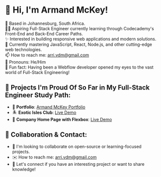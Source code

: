 # 👋 Hi, I'm Armand McKey!

📍 Based in Johannesburg, South Africa.  
👨‍💻 Aspiring Full-Stack Engineer currently learning through Codecademy's Front-End and Back-End Career Paths.  
✨ Interested in building responsive web applications and modern solutions.  
🔧 Currently mastering JavaScript, React, Node.js, and other cutting-edge web technologies.  
📫 How to reach me: [arri.vdm@gmail.com](mailto:arri.vdm@gmail.com)  
🔷 Pronouns: He/Him  
🎉 Fun fact: Having been a Webflow developer opened my eyes to the vast world of Full-Stack Engineering!

## 🌟 Projects I'm Proud Of So Far in My Full-Stack Engineer Study Path:
- 🚀 **Portfolio**: [Armand McKey Portfolio](https://github.com/armand-sa/portfolio-armand-mckey)  
- 🏝️ **Exotic Isles Club**: [Live Demo](https://armand-sa.github.io/Exotic-Isles-Club/)  
- 🏢 **Company Home Page with Flexbox**: [Live Demo](https://armand-sa.github.io/Company-Home-Page-with-Flexbox/)

## 🤝 Collaboration & Contact:
- 🤝 I'm looking to collaborate on open-source or learning-focused projects.  
- ✉️ How to reach me: [arri.vdm@gmail.com](mailto:arri.vdm@gmail.com)  
- 💬 Let's connect if you have an interesting project or want to share knowledge!

<!---
armand-sa/armand-sa is a ✨ special ✨ repository because its `README.md` (this file) appears on your GitHub profile.
You can click the Preview link to take a look at your changes.
--->
